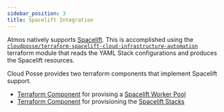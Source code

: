 ```yaml
---
sidebar_position: 3
title: Spacelift Integration
---
```


Atmos natively supports [Spacelift](https://spacelift.io). This is accomplished using the [`cloudposse/terraform-spacelift-cloud-infrastructure-automation`](https://github.com/cloudposse/terraform-spacelift-cloud-infrastructure-automation) terraform module that reads the YAML Stack configurations and produces the Spacelift resources.

Cloud Posse provides two terraform components that implement Spacelift support.
- [Terraform Component](/core-concepts/components/) for provising a [Spacelift Worker Pool](https://github.com/cloudposse/terraform-aws-components/tree/master/modules/spacelift-worker-pool)
- [Terraform Component](/core-concepts/components/) for provisioning the [Spacelift Stacks](https://github.com/cloudposse/terraform-aws-components/tree/master/modules/spacelift)
